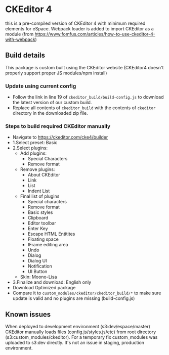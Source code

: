 # CKEditor 4

this is a pre-compiled version of CKEditor 4 with minimum required elements for eSpace.
Webpack loader is added to import CKEditor as a module (from <https://www.fomfus.com/articles/how-to-use-ckeditor-4-with-webpack>)

## Build details

This package is custom built using the CKEditor website (CKEditor4 doesn't properly support proper JS modules/npm install)

### Update using current config

- Follow the link in line 19 of `ckeditor_build/build-config.js` to download the latest version of our custom build.
- Replace all contents of `ckeditor_build` with the contents of `ckeditor` directory in the downloaded zip file.

### Steps to build required CKEditor manually

- Navigate to <https://ckeditor.com/cke4/builder>
- 1.Select preset: Basic
- 2.Select plugins:
  - Add plugins:
    - Special Characters
    - Remove format
  - Remove plugins:
    - About CKEditor
    - Link
    - List
    - Indent List
  - Final list of plugins
    - Special characters
    - Remove format
    - Basic styles
    - Clipboard
    - Editor toolbar
    - Enter Key
    - Escape HTML Entitites
    - Floating space
    - IFrame editing area
    - Undo
    - Dialog
    - Dialog UI
    - Notification
    - UI Button
  - Skin: Moono-Lisa
- 3.Finalize and download: English only
- Download Optimized package
- Compare it to `custom_modules/ckeditor/ckeditor_build/*` to make sure update is valid and no plugins are missing (build-config.js)

## Known issues

When deployed to development environment (s3:dev/espace/master) CKEditor manually loads files (config.js/styles.js/etc) from root directory (s3:custom_modules/ckeditor). For a temporary fix custom_modules was uploaded to s3:dev directly.
It's not an issue in staging, production environment.
